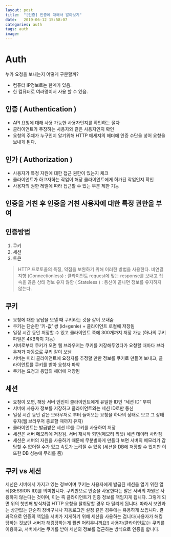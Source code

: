 ```yaml
---
layout: post
title:  "[인증] 인증에 대해서 알아보기"
date:   2019-06-12 15:58:07
categories: auth
tags: auth
image: 
---
```

# Auth


누가 요청을 보내는지 어떻게 구분할까?  
- 컴퓨터 IP정보로는 한계가 있음.
- 한 컴퓨터로 여러명이서 사용 할 수 있음.


## 인증 ( Authentication )
- API 요청에 대해 사용 가능한 사용자인지를 확인하는 절차
- 클라이언트가 주장하는 사용자와 같은 사용자인지 확인
- 요청의 주체가 누구인지 알기위해 HTTP 메세지의 헤더에 인증 수단을 넣어 요청을 보내게 된다.


## 인가 ( Authorization )
- 사용자가 특정 자원에 대한 접근 권한이 있는지 체크
- 클라이언트가 하고자하는 작업이 해당 클라이언트에게 허가된 작업인지 확인
- 사용자의 권한 레벨에 따라 접근할 수 있는 부분 제한 기능   

## 인증을 거친 후 인증을 거친 사용자에 대한 특정 권한을 부여

## 인증방법
1. 쿠키
2. 세션
3. 토큰
> HTTP 프로토콜의 특징, 약점을 보완하기 위해 이러한 방법을 사용한다.
> 비연결 지향 (Connectionless) : 클라이언트 request에 맞는 response를 보내고 접속을 끊음
> 상태 정보 유지 않함 ( Stateless ) : 통신이 끝나면 정보를 유지하지 않는다.


## 쿠키
- 요청에 대한 응답을 보낼 때 쿠키라는 것을 같이 보내줌
- 쿠키는 단순한 ’키-값’ 쌍 (id=genie) + 클라이언트 로컬에 저장됨
- 일정 시간 동안 저장할 수 있고 클라이언트 쪽에 300개까지 저장 가능 (하나의 쿠키 파일은 4KB까지 가능)
- 서버로부터 쿠키가 오면 웹 브라우저는 쿠키를 저장해두었다가 요청할 때마다 브라우저가 자동으로 쿠키 같이 보냄
- 서버는 미리 클라이언트에 요청자를 추정할 만한 정보를 쿠키로 만들어 보내고, 클라이언트를 쿠키를 받아 요청자 파악
- 쿠키는 요청과 응답의 헤더에 저장됨

## 세션
- 요청이 오면, 해당 서버 엔진이 클라이언트에게 유일한 ID인 “세션 ID” 부여
- 서버에 사용자 정보를 저장하고 클라이언트와는 세션 ID로만 통신
- 일정 시간 동안 같은 브라우저로 부터 들어오는 요청을 하나의 상태로 보고 그 상태 유지(웹 브라우저 종료할 때까지 유지)
- 클라이언트는 발급받은 세션 ID를 쿠키를 사용하여 저장
- 세션은 서버 메모리에 저장됨. 서버 재시작 되면(메모리 리셋) 세션 데이터 사라짐
- 세션은 서버의 자원을 사용하기 때문에 무분별하게 만들다 보면 서버의 메모리가 감당할 수 없어질 수가 있고 속도가 느려질 수 있음 (세션을 DB에 저장할 수 있지만 이 또한 DB 성능에 무리를 줌)


## 쿠키 vs 세션
세션은 서버에서 가지고 있는 정보이며 쿠키는 사용자에게 발급된 세션을 열기 위한 열쇠(SESSION ID)를 의미합니다. 쿠키만으로 인증을 사용한다는 말은 서버의 자원은 사용하지 않는다는 것이며, 이는 즉 클라이언트가 인증 정보를 책임지게 됩니다. 그렇게 되면 위의 첫번째 방식처럼 HTTP 요청을 탈취당할 경우 다 털리게 됩니다. 따라서 보안과는 상관없는 단순히 장바구니나 자동로그인 설정 같은 경우에는 유용하게 쓰입니다.
결과적으로 인증의 책임을 서버가 지게하기 위해 세션을 사용하는 겁니다(사용자가 해킹당하는 것보단 서버가 해킹당하는게 훨씬 어려우니까요!) 사용자(클라이언트)는 쿠키를 이용하고, 서버에서는 쿠키를 받아 세션의 정보를 접근하는 방식으로 인증을 합니다. 
